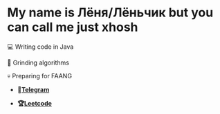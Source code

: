 # My name is Лёня/Лёньчик but you can call me just xhosh
 💻 Writing code in Java
 
 🧠 Grinding algorithms
 
 💀 Preparing for FAANG

- **💩[Telegram](https://t.me/xhoshlord)**

- **🏆[Leetcode](https://leetcode.com/u/xhosh256/)**
